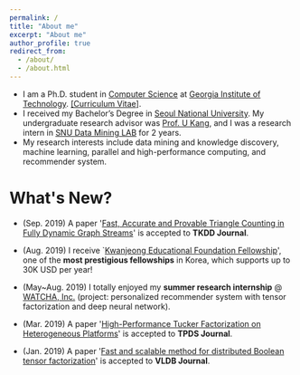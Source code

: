 ```yaml
---
permalink: /
title: "About me"
excerpt: "About me"
author_profile: true
redirect_from: 
  - /about/
  - /about.html
---
```


* I am a Ph.D. student in [Computer Science](https://cse.gatech.edu/) at [Georgia Institute of Technology](https://www.gatech.edu/). [[Curriculum Vitae]](https://github.com/sejoonoh/sejoonoh.github.io/blob/master/files/CV_Sejoon_Oh_2019.pdf).
* I received my Bachelor’s Degree in [Seoul National University](http://snu.ac.kr). My undergraduate research advisor was [Prof. U Kang](https://datalab.snu.ac.kr/~ukang/), and I was a research intern in [SNU Data Mining LAB](https://datalab.snu.ac.kr/) for 2 years.
* My research interests include data mining and knowledge discovery, machine learning, parallel and high-performance computing, and recommender system.


# What's New?

* (Sep. 2019) A paper '[Fast, Accurate and Provable Triangle Counting in Fully Dynamic Graph Streams](http://dmlab.kaist.ac.kr/~kijungs/papers/thinkdTKDD2020.pdf)' is accepted to **TKDD Journal**.

* (Aug. 2019) I receive `[Kwanjeong Educational Foundation Fellowship](http://en.ikef.or.kr/)', one of the **most prestigious fellowships** in Korea, which supports up to 30K USD per year!

* (May~Aug. 2019) I totally enjoyed my **summer research internship** @ [WATCHA, Inc.](https://team.watcha.com/) (project: personalized recommender system with tensor factorization and deep neural network).

* (Mar. 2019) A paper '[High-Performance Tucker Factorization on Heterogeneous Platforms](https://ieeexplore.ieee.org/document/8678477)' is accepted to **TPDS Journal**.

* (Jan. 2019) A paper '[Fast and scalable method for distributed Boolean tensor factorization](https://link.springer.com/article/10.1007%2Fs00778-019-00538-z)' is accepted to **VLDB Journal**.
